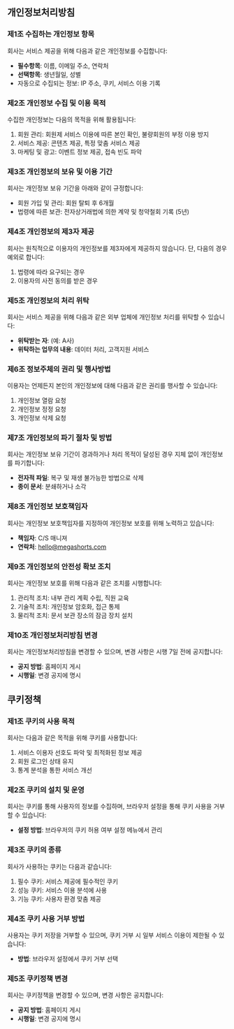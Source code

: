 ## 개인정보처리방침

### 제1조 수집하는 개인정보 항목
회사는 서비스 제공을 위해 다음과 같은 개인정보를 수집합니다:
- **필수항목**: 이름, 이메일 주소, 연락처
- **선택항목**: 생년월일, 성별
- 자동으로 수집되는 정보: IP 주소, 쿠키, 서비스 이용 기록

### 제2조 개인정보 수집 및 이용 목적
수집한 개인정보는 다음의 목적을 위해 활용됩니다:
1. 회원 관리: 회원제 서비스 이용에 따른 본인 확인, 불량회원의 부정 이용 방지
2. 서비스 제공: 콘텐츠 제공, 특정 맞춤 서비스 제공
3. 마케팅 및 광고: 이벤트 정보 제공, 접속 빈도 파악

### 제3조 개인정보의 보유 및 이용 기간
회사는 개인정보 보유 기간을 아래와 같이 규정합니다:
- 회원 가입 및 관리: 회원 탈퇴 후 6개월
- 법령에 따른 보관: 전자상거래법에 의한 계약 및 청약철회 기록 (5년)

### 제4조 개인정보의 제3자 제공
회사는 원칙적으로 이용자의 개인정보를 제3자에게 제공하지 않습니다. 단, 다음의 경우 예외로 합니다:
1. 법령에 따라 요구되는 경우
2. 이용자의 사전 동의를 받은 경우

### 제5조 개인정보의 처리 위탁
회사는 서비스 제공을 위해 다음과 같은 외부 업체에 개인정보 처리를 위탁할 수 있습니다:
- **위탁받는 자**: (예: A사)
- **위탁하는 업무의 내용**: 데이터 처리, 고객지원 서비스

### 제6조 정보주체의 권리 및 행사방법
이용자는 언제든지 본인의 개인정보에 대해 다음과 같은 권리를 행사할 수 있습니다:
1. 개인정보 열람 요청
2. 개인정보 정정 요청
3. 개인정보 삭제 요청

### 제7조 개인정보의 파기 절차 및 방법
회사는 개인정보 보유 기간이 경과하거나 처리 목적이 달성된 경우 지체 없이 개인정보를 파기합니다:
- **전자적 파일**: 복구 및 재생 불가능한 방법으로 삭제
- **종이 문서**: 분쇄하거나 소각

### 제8조 개인정보 보호책임자
회사는 개인정보 보호책임자를 지정하여 개인정보 보호를 위해 노력하고 있습니다:
- **책임자**: C/S 매니져
- **연락처**: hello@megashorts.com

### 제9조 개인정보의 안전성 확보 조치
회사는 개인정보 보호를 위해 다음과 같은 조치를 시행합니다:
1. 관리적 조치: 내부 관리 계획 수립, 직원 교육
2. 기술적 조치: 개인정보 암호화, 접근 통제
3. 물리적 조치: 문서 보관 장소의 잠금 장치 설치

### 제10조 개인정보처리방침 변경
회사는 개인정보처리방침을 변경할 수 있으며, 변경 사항은 시행 7일 전에 공지합니다:
- **공지 방법**: 홈페이지 게시
- **시행일**: 변경 공지에 명시

## 쿠키정책

### 제1조 쿠키의 사용 목적
회사는 다음과 같은 목적을 위해 쿠키를 사용합니다:
1. 서비스 이용자 선호도 파악 및 최적화된 정보 제공
2. 회원 로그인 상태 유지
3. 통계 분석을 통한 서비스 개선

### 제2조 쿠키의 설치 및 운영
회사는 쿠키를 통해 사용자의 정보를 수집하며, 브라우저 설정을 통해 쿠키 사용을 거부할 수 있습니다:
- **설정 방법**: 브라우저의 쿠키 허용 여부 설정 메뉴에서 관리

### 제3조 쿠키의 종류
회사가 사용하는 쿠키는 다음과 같습니다:
1. 필수 쿠키: 서비스 제공에 필수적인 쿠키
2. 성능 쿠키: 서비스 이용 분석에 사용
3. 기능 쿠키: 사용자 환경 맞춤 제공

### 제4조 쿠키 사용 거부 방법
사용자는 쿠키 저장을 거부할 수 있으며, 쿠키 거부 시 일부 서비스 이용이 제한될 수 있습니다:
- **방법**: 브라우저 설정에서 쿠키 거부 선택

### 제5조 쿠키정책 변경
회사는 쿠키정책을 변경할 수 있으며, 변경 사항은 공지합니다:
- **공지 방법**: 홈페이지 게시
- **시행일**: 변경 공지에 명시